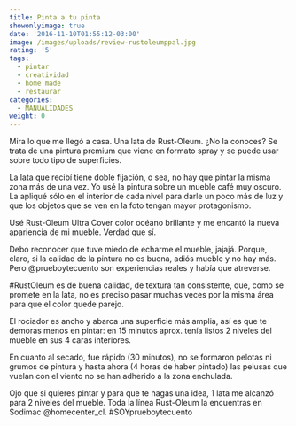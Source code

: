 ```yaml
---
title: Pinta a tu pinta
showonlyimage: true
date: '2016-11-10T01:55:12-03:00'
image: /images/uploads/review-rustoleumppal.jpg
rating: '5'
tags:
  - pintar
  - creatividad
  - home made
  - restaurar
categories:
  - MANUALIDADES
weight: 0
---
```

Mira lo que me llegó a casa. Una lata de Rust-Oleum. ¿No la conoces? Se trata de una pintura premium que viene en formato spray y se puede usar sobre todo tipo de superficies.

<!--more-->

La lata que recibí tiene doble fijación, o sea, no hay que pintar la misma zona más de una vez. Yo usé la pintura sobre un mueble café muy oscuro. La apliqué sólo en el interior de cada nivel para darle un poco más de luz y que los objetos que se ven en la foto tengan mayor protagonismo. 

Usé Rust-Oleum Ultra Cover color océano brillante y me encantó la nueva apariencia de mi mueble. Verdad que sí.

Debo reconocer que tuve miedo de echarme el mueble, jajajá. Porque, claro, si la calidad de la pintura no es buena, adiós mueble y no hay más. Pero @prueboytecuento son experiencias reales y había que atreverse. 

\#RustOleum es de buena calidad, de textura tan consistente, que, como se promete en la lata, no es preciso pasar muchas veces por la misma área para que el color quede parejo.

El rociador es ancho y abarca una superficie más amplia, así es que te demoras menos en pintar: en 15 minutos aprox. tenía listos 2 niveles del mueble en sus 4 caras interiores. 

En cuanto al secado, fue rápido (30 minutos), no se formaron pelotas ni grumos de pintura y hasta ahora (4 horas de haber pintado) las pelusas que vuelan con el viento no se han adherido a la zona enchulada. 

Ojo que si quieres pintar y para que te hagas una idea, 1 lata me alcanzó para 2 niveles del mueble. Toda la línea Rust-Oleum la encuentras en Sodimac @homecenter_cl. #SOYprueboytecuento
